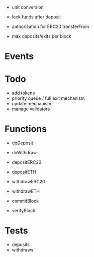 - unit conversion
- lock funds after deposit
- authorization for ERC20 transferFrom

- max deposits/exits per block

# Events

# Todo

- add tokens
- priority queue / full exit mechanism
- update mechanism
- manage validators

# Functions

- doDeposit
- doWithdraw

- depositERC20
- depositETH
- withdrawERC20
- withdrawETH

- commitBlock
- verifyBlock

# Tests

- deposits
- withdraws
